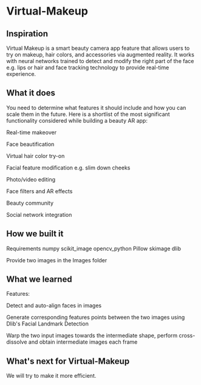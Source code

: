 # Virtual-Makeup

## Inspiration

Virtual Makeup is a smart beauty camera app feature that allows users to try on makeup, hair colors, and accessories via augmented reality. It works with neural networks trained to detect and modify the right part of the face e.g. lips or hair and face tracking technology to provide real-time experience.

## What it does

You need to determine what features it should include and how you can scale them in the future. Here is a shortlist of the most significant functionality considered while building a beauty AR app:

Real-time makeover

Face beautification

Virtual hair color try-on

Facial feature modification e.g. slim down cheeks

Photo/video editing

Face filters and AR effects

Beauty community

Social network integration

## How we built it

Requirements
numpy
scikit_image
opencv_python
Pillow
skimage
dlib

Provide two images in the Images folder

## What we learned

Features:

Detect and auto-align faces in images 

Generate corresponding features points between the two images using Dlib's Facial Landmark Detection

Warp the two input images towards the intermediate shape, perform cross-dissolve and obtain intermediate images each frame

## What's next for Virtual-Makeup

We will try to make it more efficient.
